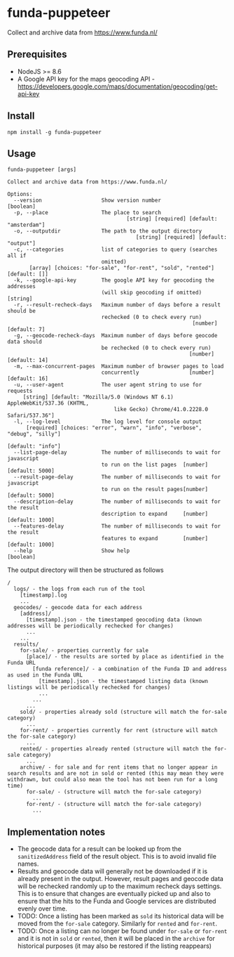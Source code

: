 # funda-puppeteer

Collect and archive data from https://www.funda.nl/

## Prerequisites

- NodeJS >= 8.6
- A Google API key for the maps geocoding API - https://developers.google.com/maps/documentation/geocoding/get-api-key

## Install

```
npm install -g funda-puppeteer
```

## Usage

```
funda-puppeteer [args]

Collect and archive data from https://www.funda.nl/

Options:
  --version                   Show version number                      [boolean]
  -p, --place                 The place to search
                                      [string] [required] [default: "amsterdam"]
  -o, --outputdir             The path to the output directory
                                         [string] [required] [default: "output"]
  -c, --categories            list of categories to query (searches all if
                              omitted)
       [array] [choices: "for-sale", "for-rent", "sold", "rented"] [default: []]
  -k, --google-api-key        The google API key for geocoding the addresses
                              (will skip geocoding if omitted)          [string]
  -r, --result-recheck-days   Maximum number of days before a result should be
                              rechecked (0 to check every run)
                                                           [number] [default: 7]
  -g, --geocode-recheck-days  Maximum number of days before geocode data should
                              be rechecked (0 to check every run)
                                                          [number] [default: 14]
  -m, --max-concurrent-pages  Maximum number of browser pages to load
                              concurrently                [number] [default: 16]
  -u, --user-agent            The user agent string to use for requests
     [string] [default: "Mozilla/5.0 (Windows NT 6.1) AppleWebKit/537.36 (KHTML,
                                  like Gecko) Chrome/41.0.2228.0 Safari/537.36"]
  -l, --log-level             The log level for console output
      [required] [choices: "error", "warn", "info", "verbose", "debug", "silly"]
                                                               [default: "info"]
  --list-page-delay           The number of milliseconds to wait for javascript
                              to run on the list pages  [number] [default: 5000]
  --result-page-delay         The number of milliseconds to wait for javascript
                              to run on the result pages[number] [default: 5000]
  --description-delay         The number of milliseconds to wait for the result
                              description to expand     [number] [default: 1000]
  --features-delay            The number of milliseconds to wait for the result
                              features to expand        [number] [default: 1000]
  --help                      Show help                                [boolean]
```

The output directory will then be structured as follows

```
/
  logs/ - the logs from each run of the tool
    [timestamp].log
    ...
  geocodes/ - geocode data for each address
    [address]/
      [timestamp].json - the timestamped geocoding data (known addresses will be periodically rechecked for changes)
      ...
    ...
  results/
    for-sale/ - properties currently for sale
      [place]/ - the results are sorted by place as identified in the Funda URL
        [funda reference]/ - a combination of the Funda ID and address as used in the Funda URL
          [timestamp].json - the timestamped listing data (known listings will be periodically rechecked for changes)
          ...
        ...
      ...
    sold/ - properties already sold (structure will match the for-sale category)
      ...
    for-rent/ - properties currently for rent (structure will match the for-sale category)
      ...
    rented/ - properties already rented (structure will match the for-sale category)
      ...
    archive/ - for sale and for rent items that no longer appear in search results and are not in sold or rented (this may mean they were withdrawn, but could also mean the tool has not been run for a long time)
      for-sale/ - (structure will match the for-sale category)
        ...
      for-rent/ - (structure will match the for-sale category)
        ...
```

## Implementation notes

- The geocode data for a result can be looked up from the `sanitizedAddress` field of the result object. This is to avoid invalid file names.
- Results and geocode data will generally not be downloaded if it is already present in the output. However, result pages and geocode data will be rechecked randomly up to the maximum recheck days settings. This is to ensure that changes are eventually picked up and also to ensure that the hits to the Funda and Google services are distributed evenly over time.
- TODO: Once a listing has been marked as `sold` its historical data will be moved from the `for-sale` category. Similarly for `rented` and `for-rent`.
- TODO: Once a listing can no longer be found under `for-sale` or `for-rent` and it is not in `sold` or `rented`, then it will be placed in the `archive` for historical purposes (it may also be restored if the listing reappears)
